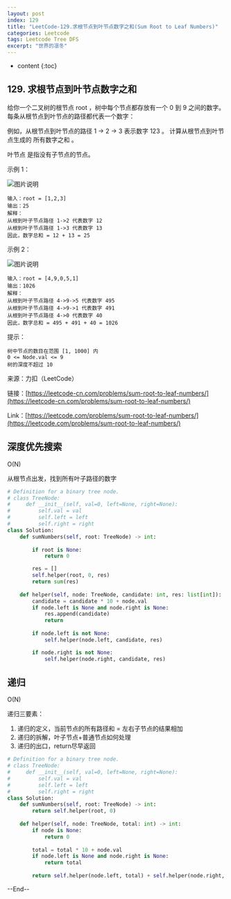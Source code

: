 ```yaml
---
layout: post
index: 129
title: "LeetCode-129.求根节点到叶节点数字之和(Sum Root to Leaf Numbers)"
categories: Leetcode
tags: Leetcode Tree DFS
excerpt: "世界的凛冬"
---
```


* content
{:toc}

## 129. 求根节点到叶节点数字之和

给你一个二叉树的根节点 root ，树中每个节点都存放有一个 0 到 9 之间的数字。
每条从根节点到叶节点的路径都代表一个数字：

例如，从根节点到叶节点的路径 1 -> 2 -> 3 表示数字 123 。
计算从根节点到叶节点生成的 所有数字之和 。

叶节点 是指没有子节点的节点。

示例 1：

![图片说明]({{site.static}}/images/leetcode-algorithm-129-1.png) 

```
输入：root = [1,2,3]
输出：25
解释：
从根到叶子节点路径 1->2 代表数字 12
从根到叶子节点路径 1->3 代表数字 13
因此，数字总和 = 12 + 13 = 25
```

示例 2：

![图片说明]({{site.static}}/images/leetcode-algorithm-129-2.png) 

```
输入：root = [4,9,0,5,1]
输出：1026
解释：
从根到叶子节点路径 4->9->5 代表数字 495
从根到叶子节点路径 4->9->1 代表数字 491
从根到叶子节点路径 4->0 代表数字 40
因此，数字总和 = 495 + 491 + 40 = 1026
```

提示：

```
树中节点的数目在范围 [1, 1000] 内
0 <= Node.val <= 9
树的深度不超过 10
```

来源：力扣（LeetCode）

链接：[https://leetcode-cn.com/problems/sum-root-to-leaf-numbers/](https://leetcode-cn.com/problems/sum-root-to-leaf-numbers/)

Link：[https://leetcode.com/problems/sum-root-to-leaf-numbers/](https://leetcode.com/problems/sum-root-to-leaf-numbers/)

## 深度优先搜索

O(N)

从根节点出发，找到所有叶子路径的数字​

```python
# Definition for a binary tree node.
# class TreeNode:
#     def __init__(self, val=0, left=None, right=None):
#         self.val = val
#         self.left = left
#         self.right = right
class Solution:
    def sumNumbers(self, root: TreeNode) -> int:
        
        if root is None:
            return 0

        res = []
        self.helper(root, 0, res)
        return sum(res)
        
    def helper(self, node: TreeNode, candidate: int, res: list[int]):
        candidate = candidate * 10 + node.val
        if node.left is None and node.right is None:
            res.append(candidate)
            return
        
        if node.left is not None:
            self.helper(node.left, candidate, res)

        if node.right is not None:
            self.helper(node.right, candidate, res)
```

## 递归

O(N)

递归三要素：

1. 递归的定义，当前节点的所有路径和 = 左右子节点的结果相加
2. 递归的拆解，叶子节点+普通节点如何处理
3. 递归的出口，return尽早返回

```python
# Definition for a binary tree node.
# class TreeNode:
#     def __init__(self, val=0, left=None, right=None):
#         self.val = val
#         self.left = left
#         self.right = right
class Solution:
    def sumNumbers(self, root: TreeNode) -> int:
        return self.helper(root, 0)
    
    def helper(self, node: TreeNode, total: int) -> int:
        if node is None:
            return 0
        
        total = total * 10 + node.val
        if node.left is None and node.right is None:
            return total
        
        return self.helper(node.left, total) + self.helper(node.right, total)
```

--End--